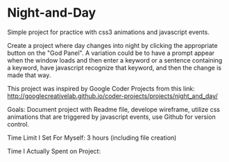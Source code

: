 # Night-and-Day
Simple project for practice with css3 animations and javascript events.


Create a project where day changes into night by clicking the appropriate button on the "God Panel". A variation could be to have a prompt appear when the window loads and then enter a keyword or a sentence containing a keyword, have javascript recognize that keyword, and then the change is made that way.

This project was inspired by Google Coder Projects from this link: http://googlecreativelab.github.io/coder-projects/projects/night_and_day/

Goals: Document project with Readme file, develope wireframe, utilize css animations that are triggered by javascript events, use Github for version control.

Time Limit I Set For Myself: 3 hours (including file creation)

Time I Actually Spent on Project:
